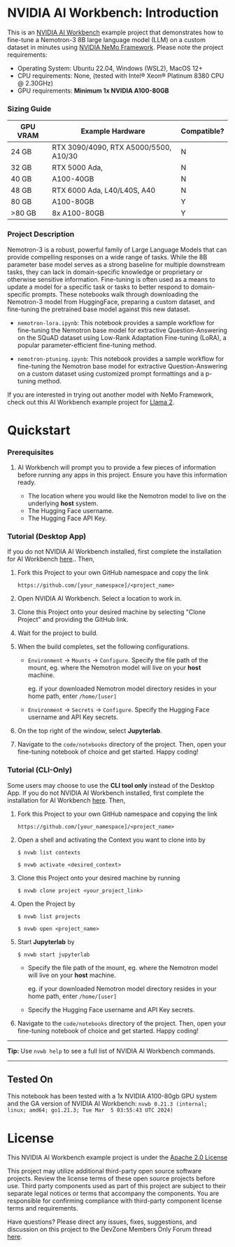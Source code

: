 # NVIDIA AI Workbench: Introduction
This is an [NVIDIA AI Workbench](https://www.nvidia.com/en-us/deep-learning-ai/solutions/data-science/workbench/) example project that demonstrates how to fine-tune a Nemotron-3 8B large language model (LLM) on a custom dataset in minutes using [NVIDIA NeMo Framework](https://docs.nvidia.com/nemo-framework/index.html). Please note the project requirements:

* Operating System: Ubuntu 22.04, Windows (WSL2), MacOS 12+
* CPU requirements: None, (tested with Intel&reg; Xeon&reg; Platinum 8380 CPU @ 2.30GHz)
* GPU requirements: **Minimum 1x NVIDIA A100-80GB**

### Sizing Guide

| GPU VRAM | Example Hardware | Compatible? |
| -------- | ------- | ------- |
| 24 GB | RTX 3090/4090, RTX A5000/5500, A10/30 | N |
| 32 GB | RTX 5000 Ada,  | N |
| 40 GB | A100-40GB | N |
| 48 GB | RTX 6000 Ada, L40/L40S, A40 | N |
| 80 GB | A100-80GB | Y |
| >80 GB | 8x A100-80GB | Y |

### Project Description
Nemotron-3 is a robust, powerful family of Large Language Models that can provide compelling responses on a wide range of tasks. While the 8B parameter base model serves as a strong baseline for multiple downstream tasks, they can lack in domain-specific knowledge or proprietary or otherwise sensitive information. Fine-tuning is often used as a means to update a model for a specific task or tasks to better respond to domain-specific prompts. These notebooks walk through downloading the Nemotron-3 model from HuggingFace, preparing a custom dataset, and fine-tuning the pretrained base model against this new dataset. 

* ```nemotron-lora.ipynb```: This notebook provides a sample workflow for fine-tuning the Nemotron base model for extractive Question-Answering on the SQuAD dataset using Low-Rank Adaptation Fine-tuning (LoRA), a popular parameter-efficient fine-tuning method. 

* ```nemotron-ptuning.ipynb```: This notebook provides a sample workflow for fine-tuning the Nemotron base model for extractive Question-Answering on a custom dataset using customized prompt formattings and a p-tuning method.

If you are interested in trying out another model with NeMo Framework, check out this AI Workbench example project for [Llama 2](https://github.com/NVIDIA/workbench-example-llama2-finetune).

# Quickstart

### Prerequisites
1. AI Workbench will prompt you to provide a few pieces of information before running any apps in this project. Ensure you have this information ready. 
   
   * The location where you would like the Nemotron model to live on the underlying **host** system. 
   * The Hugging Face username. 
   * The Hugging Face API Key.

### Tutorial (Desktop App)

If you do not NVIDIA AI Workbench installed, first complete the installation for AI Workbench [here](https://www.nvidia.com/en-us/deep-learning-ai/solutions/data-science/workbench/).. Then, 

1. Fork this Project to your own GitHub namespace and copy the link

   ```
   https://github.com/[your_namespace]/<project_name>
   ```
   
2. Open NVIDIA AI Workbench. Select a location to work in. 
   
3. Clone this Project onto your desired machine by selecting "Clone Project" and providing the GitHub link.
   
4. Wait for the project to build. 
   
5. When the build completes, set the following configurations.

   * `Environment` &rarr; `Mounts` &rarr; `Configure`. Specify the file path of the mount, eg. where the Nemotron model will live on your **host** machine.
   
      eg. if your downloaded Nemotron model directory resides in your home path, enter ```/home/[user]```

   * `Environment` &rarr; `Secrets` &rarr; `Configure`. Specify the Hugging Face username and API Key secrets.

6. On the top right of the window, select **Jupyterlab**. 

7. Navigate to the `code/notebooks` directory of the project. Then, open your fine-tuning notebook of choice and get started. Happy coding!

### Tutorial (CLI-Only)
Some users may choose to use the **CLI tool only** instead of the Desktop App. If you do not NVIDIA AI Workbench installed, first complete the installation for AI Workbench [here](https://www.nvidia.com/en-us/deep-learning-ai/solutions/data-science/workbench/). Then, 
1. Fork this Project to your own GitHub namespace and copying the link

   ```
   https://github.com/[your_namespace]/<project_name>
   ```
   
2. Open a shell and activating the Context you want to clone into by

   ```
   $ nvwb list contexts
   
   $ nvwb activate <desired_context>
   ```
   
3. Clone this Project onto your desired machine by running

   ```
   $ nvwb clone project <your_project_link>
   ```
   
4. Open the Project by

   ```
   $ nvwb list projects
   
   $ nvwb open <project_name>
   ```

5. Start **Jupyterlab** by

   ```
   $ nvwb start jupyterlab
   ```

   * Specify the file path of the mount, eg. where the Nemotron model will live on your **host** machine.
   
      eg. if your downloaded Nemotron model directory resides in your home path, enter ```/home/[user]```

   * Specify the Hugging Face username and API Key secrets.

7. Navigate to the `code/notebooks` directory of the project. Then, open your fine-tuning notebook of choice and get started. Happy coding!

---
**Tip:** Use ```nvwb help``` to see a full list of NVIDIA AI Workbench commands. 

---

## Tested On
This notebook has been tested with a 1x NVIDIA A100-80gb GPU system and the GA version of NVIDIA AI Workbench: ```nvwb 0.21.3 (internal; linux; amd64; go1.21.3; Tue Mar  5 03:55:43 UTC 2024)```

# License
This NVIDIA AI Workbench example project is under the [Apache 2.0 License](https://github.com/NVIDIA/workbench-example-nemotron-finetune/blob/main/LICENSE.txt)

This project may utilize additional third-party open source software projects. Review the license terms of these open source projects before use. Third party components used as part of this project are subject to their separate legal notices or terms that accompany the components. You are responsible for confirming compliance with third-party component license terms and requirements. 

Have questions? Please direct any issues, fixes, suggestions, and discussion on this project to the DevZone Members Only Forum thread [here](https://forums.developer.nvidia.com/t/support-workbench-example-project-nemotron-finetune/278377). 
